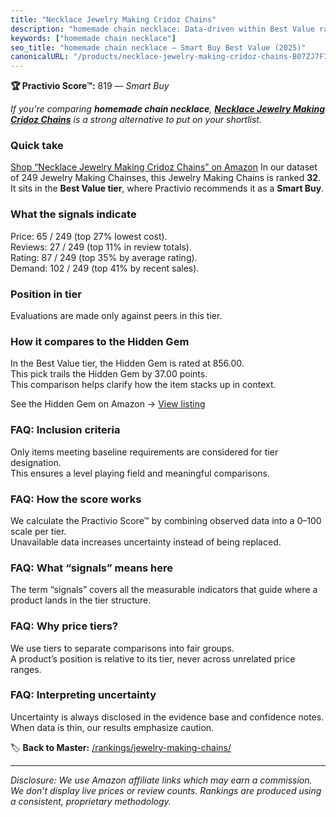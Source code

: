 ```yaml
---
title: "Necklace Jewelry Making Cridoz Chains"
description: "homemade chain necklace: Data-driven within Best Value ranking using the Practivio Score™. Positioned by quality, value, demand, findability, momentum."
keywords: ["homemade chain necklace"]
seo_title: "homemade chain necklace — Smart Buy Best Value (2025)"
canonicalURL: "/products/necklace-jewelry-making-cridoz-chains-B07ZJ7F1D1/"
---
```


**🏆 Practivio Score™:** 819 — _Smart Buy_


*If you're comparing **homemade chain necklace**, **[Necklace Jewelry Making Cridoz Chains](https://www.amazon.com/dp/B07ZJ7F1D1?tag=practivio-20)** is a strong alternative to put on your shortlist.*
### Quick take
[Shop “Necklace Jewelry Making Cridoz Chains” on Amazon](https://www.amazon.com/dp/B07ZJ7F1D1?tag=practivio-20)
In our dataset of 249 Jewelry Making Chainses, this Jewelry Making Chains is ranked **32**.  
It sits in the **Best Value tier**, where Practivio recommends it as a **Smart Buy**.

### What the signals indicate
Price: 65 / 249 (top 27% lowest cost).  
Reviews: 27 / 249 (top 11% in review totals).  
Rating: 87 / 249 (top 35% by average rating).  
Demand: 102 / 249 (top 41% by recent sales).

### Position in tier
Evaluations are made only against peers in this tier.

### How it compares to the Hidden Gem
In the Best Value tier, the Hidden Gem is rated at 856.00.  
This pick trails the Hidden Gem by 37.00 points.  
This comparison helps clarify how the item stacks up in context.  

See the Hidden Gem on Amazon → [View listing](https://www.amazon.com/dp/B07DMMBY85?tag=practivio-20)

### FAQ: Inclusion criteria
Only items meeting baseline requirements are considered for tier designation.  
This ensures a level playing field and meaningful comparisons.

### FAQ: How the score works
We calculate the Practivio Score™ by combining observed data into a 0–100 scale per tier.  
Unavailable data increases uncertainty instead of being replaced.

### FAQ: What “signals” means here
The term “signals” covers all the measurable indicators that guide where a product lands in the tier structure.

### FAQ: Why price tiers?
We use tiers to separate comparisons into fair groups.  
A product’s position is relative to its tier, never across unrelated price ranges.

### FAQ: Interpreting uncertainty
Uncertainty is always disclosed in the evidence base and confidence notes.  
When data is thin, our results emphasize caution.


🏷️ **Back to Master:** [/rankings/jewelry-making-chains/](/rankings/jewelry-making-chains/)

---
_Disclosure: We use Amazon affiliate links which may earn a commission. We don’t display live prices or review counts. Rankings are produced using a consistent, proprietary methodology._
